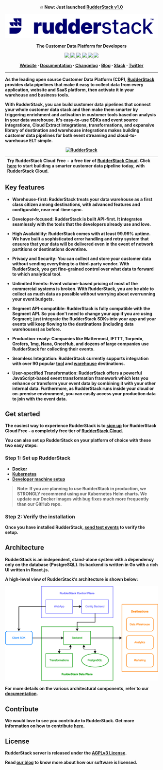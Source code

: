 <p align="center">
  🔥 <b>New: Just launched <a href="https://github.com/rudderlabs/rudder-server/discussions/2401">RudderStack v1.0</a><br/>
 </p>
 
<p align="center">
  <a href="https://www.rudderstack.com/">
    <img src="resources/logo.png">
  </a>
</p>

<p align="center"><b>The Customer Data Platform for Developers</b></p>

<p align="center">
  <a href="https://github.com/rudderlabs/rudder-server/actions/workflows/tests.yaml">
    <img src="https://github.com/rudderlabs/rudder-server/actions/workflows/tests.yaml/badge.svg">
  </a>
  <a href="https://github.com/rudderlabs/rudder-server/actions/workflows/builds.yml">
    <img src="https://github.com/rudderlabs/rudder-server/actions/workflows/builds.yml/badge.svg">
  </a>
  <a href="https://github.com/rudderlabs/rudder-server/releases">
    <img src="https://img.shields.io/github/v/release/rudderlabs/rudder-server?color=blue&sort=semver">
  </a>
  <a href="https://www.rudderstack.com/docs/get-started/installing-and-setting-up-rudderstack/docker/">
    <img src="https://img.shields.io/docker/pulls/rudderlabs/rudder-server">
  </a>
  <a href="https://goreportcard.com/report/github.com/rudderlabs/rudder-server">
    <img src="https://goreportcard.com/badge/github.com/rudderlabs/rudder-server">
  </a>
  <a href="https://github.com/rudderlabs/rudder-server/blob/master/LICENSE">
    <img src="https://img.shields.io/github/license/rudderlabs/rudder-server">
  </a>
</p>

<p align="center">
  <b>
    <a href="https://www.rudderstack.com/">Website</a>
    ·
    <a href="https://www.rudderstack.com/docs/">Documentation</a>
    ·
    <a href="https://github.com/rudderlabs/rudder-server/blob/master/CHANGELOG.md">Changelog</a>
    ·
    <a href="https://www.rudderstack.com/blog/">Blog</a>
    ·
    <a href="https://www.rudderstack.com/join-rudderstack-slack-community/">Slack</a>
    ·
    <a href="https://twitter.com/rudderstack">Twitter</a>
  </b>
</p>

---

As the leading open source Customer Data Platform (CDP), [**RudderStack**](https://www.rudderstack.com/) provides data pipelines that make it easy to collect data from every application, website and SaaS platform, then activate it in your warehouse and business tools.

With RudderStack, you can build customer data pipelines that connect your whole customer data stack and then make them smarter by triggering enrichment and activation in customer tools based on analysis in your data warehouse. It's easy-to-use SDKs and event source integrations, Cloud Extract integrations, transformations, and expansive library of destination and warehouse integrations makes building customer data pipelines for both event streaming and cloud-to-warehouse ELT simple.

<p align="center">
  <a href="https://www.rudderstack.com/">
    <img src="https://user-images.githubusercontent.com/59817155/121468374-4ef91e00-c9d8-11eb-8611-28bea18f609d.gif" alt="RudderStack">
  </a>
</p>

| Try **RudderStack Cloud Free** - a free tier of [**RudderStack Cloud**](https://www.rudderstack.com/cloud/). Click [**here**](https://app.rudderlabs.com/signup?type=freetrial) to start building a smarter customer data pipeline today, with RudderStack Cloud. |
|:------|

## Key features

- **Warehouse-first**: RudderStack treats your data warehouse as a first class citizen among destinations, with advanced features and configurable, near real-time sync.

- **Developer-focused**: RudderStack is built API-first. It integrates seamlessly with the tools that the developers already use and love.

- **High Availability**: RudderStack comes with at least 99.99% uptime. We have built a sophisticated error handling and retry system that ensures that your data will be delivered even in the event of network partitions or destinations downtime.

- **Privacy and Security**: You can collect and store your customer data without sending everything to a third-party vendor. With RudderStack, you get fine-grained control over what data to forward to which analytical tool. 

- **Unlimited Events**: Event volume-based pricing of most of the commercial systems is broken. With RudderStack, you are be able to collect as much data as possible without worrying about overrunning your event budgets.

- **Segment API-compatible**: RudderStack is fully compatible with the Segment API. So you don't need to change your app if you are using Segment; just integrate the RudderStack SDKs into your app and your events will keep flowing to the destinations (including data warehouses) as before.

- **Production-ready**: Companies like Mattermost, IFTTT, Torpedo, Grofers, 1mg, Nana, OnceHub, and dozens of large companies use RudderStack for collecting their events.

- **Seamless Integration**: RudderStack currently supports integration with over 90 popular [**tool**](https://www.rudderstack.com/docs/destinations/) and [**warehouse**](https://www.rudderstack.com/docs/data-warehouse-integrations/) destinations.

- **User-specified Transformation**: RudderStack offers a powerful JavaScript-based event transformation framework which lets you enhance or transform your event data by combining it with your other internal data. Furthermore, as RudderStack runs inside your cloud or on-premise environment, you can easily access your production data to join with the event data.

## Get started

The easiest way to experience RudderStack is to [**sign up**](https://app.rudderlabs.com/signup?type=freetrial) for **RudderStack Cloud Free** - a completely free tier of [**RudderStack Cloud**](https://www.rudderstack.com/cloud/).

You can also set up RudderStack on your platform of choice with these two easy steps:

### Step 1: Set up RudderStack

- [**Docker**](https://www.rudderstack.com/docs/rudderstack-open-source/installing-and-setting-up-rudderstack/docker/)
- [**Kubernetes**](https://www.rudderstack.com/docs/rudderstack-open-source/installing-and-setting-up-rudderstack/kubernetes/)
- [**Developer machine setup**](https://www.rudderstack.com/docs/rudderstack-open-source/installing-and-setting-up-rudderstack/developer-machine-setup/)

> **Note**: If you are planning to use RudderStack in production, we STRONGLY recommend using our Kubernetes Helm charts. We update our Docker images with bug fixes much more frequently than our GitHub repo.

### Step 2: Verify the installation

Once you have installed RudderStack, [**send test events**](https://www.rudderstack.com/docs/get-started/installing-and-setting-up-rudderstack/sending-test-events/) to verify the setup.

## Architecture

RudderStack is an independent, stand-alone system with a dependency only on the database (PostgreSQL). Its backend is written in **Go** with a rich UI written in **React.js**.

A high-level view of RudderStack’s architecture is shown below:

![Architecture](resources/rudder-server-architecture.png)

For more details on the various architectural components, refer to our [**documentation**](https://www.rudderstack.com/docs/get-started/rudderstack-architecture/).

## Contribute

We would love to see you contribute to RudderStack. Get more information on how to contribute [**here**](https://github.com/rudderlabs/rudder-server/blob/master/CONTRIBUTING.md).

## License

RudderStack server is released under the [**AGPLv3 License**](https://github.com/rudderlabs/rudder-server/blob/master/LICENSE).

Read [**our blog**](https://www.rudderstack.com/blog/rudderstacks-licensing-explained/) to know more about how our software is licensed.
